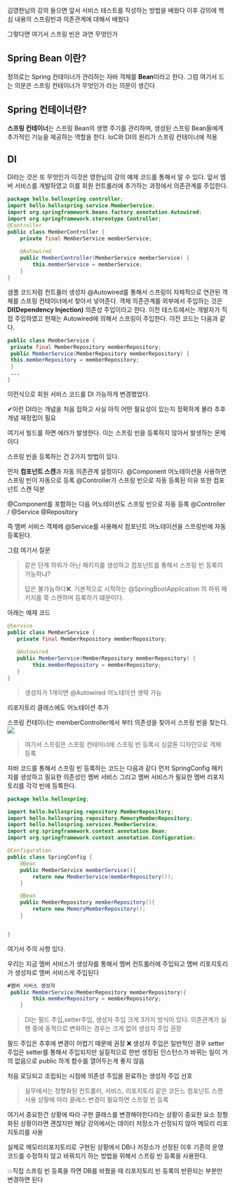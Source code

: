 김영한님의 강의 들으면 앞서 서비스 테스트를 작성하는 방법을 배웠다
이후 강의에 핵심 내용의 스프링빈과 의존관계에 대해서 배웠다

그렇다면 여기서 스프링 빈은 과연 무엇인가

## Spring Bean 이란?
정의로는 Spring 컨테이너가 관리하는 자바 객체를 **Bean**이라고 한다.
그럼 여기서 드는 의문은 스프링 컨테이너가 무엇인가 라는 의문이 생긴다

## Spring 컨테이너란?
**스프링 컨테이너**는 스프링 Bean의 생명 주기를 관리하며, 생성된 스프링 Bean들에게 추가적인 기능을 제공하는 역할을 한다.
IoC와 DI의 원리가 스프링 컨테이너에 적용

## DI
DI라는 것은 또 무엇인가
이것은 영한님의 강의 예제 코드를 통해서 알 수 있다.
앞서 멤버 서비스를 개발하였고 이를 회원 컨트롤러에 추가하는 과정에서 의존관계를 주입한다.

```java
package hello.hellospring.controller;
import hello.hellospring.service.MemberService;
import org.springframework.beans.factory.annotation.Autowired;
import org.springframework.stereotype.Controller;
@Controller
public class MemberController {
 	private final MemberService memberService;
 	
    @Autowired
    public MemberController(MemberService memberService) {
    	this.memberService = memberService;
    }
}

```

샘플 코드처럼 컨트롤러 생성자 @Autowired를 통해서 스프링이 자체적으로 연관된 객체를 스프링 컨테이너에서 찾아서 넣어준다.
객체 의존관계를 외부에서 주입하는 것은 **DI(Dependency Injection)** 의존성 주입이라고 한다.
이전 테스트에서는 개발자가 직접 주입하였고 현재는 Autowired에 의해서 스프링이 주입한다.
이전 코드는 다음과 같다.

```java
public class MemberService {
 private final MemberRepository memberRepository;
 public MemberService(MemberRepository memberRepository) {
 this.memberRepository = memberRepository;
 }
 ...
}
```
이런식으로 회원 서비스 코드를 DI 가능하게 변경했었다.

✔이런 DI라는 개념을 처음 접하고 사실 아직 어떤 필요성이 있는지 정확하게 몰라 추후 개념 재정립이 필요

여기서 빌드를 하면 에러가 발생한다.
이는 스프링 빈을 등록하지 않아서 발생하는 문제이다

스프링 빈을 등록하는 건 2가지 방법이 있다.

먼저 **컴포넌트 스캔**과 자동 의존관계 설정이다.
@Component 어노테이션을 사용하면 스프링 빈이 자동으로 등록
@Controller가 스프링 빈으로 자동 등록된 이유 또한 컴포넌트 스캔 덕분

@Component를 포함하는 다음 어노테이션도 스프링 빈으로 자동 등록
@Controller / @Service @Repository

즉 멤버 서비스 객체에 @Service를 사용해서 컴포넌트 어노테이션을 스프링빈에 자동 등록된다.


그럼 여기서 질문
>같은 단계 하위가 아닌 패키지를 생성하고 컴포넌트를 통해서 스프링 빈 등록이 가능하냐?
>
>답은 불가능하다❌. 기본적으로 시작하는 @SpringBootApplication 의 하위 패키지를 쭉 스캔하며 등록하기 떄문이다.

아래는 예제 코드

```java
@Service
public class MemberService {
   private final MemberRepository memberRepository;
   
   @Autowired
   public MemberService(MemberRepository memberRepository) {
   		this.memberRepository = memberRepository;
   }
}
```
>생성자가 1개이면 @Autowired 어노테이션 생략 가능

리포지토리 클래스에도 어노테이션 추가

스프링 컨테이너는 memberController에서 부터 의존성을 찾아서 스프링 빈을 찾는다.
![](https://velog.velcdn.com/images/kimdodo/post/2bfad89f-fd59-421f-8d93-c9b34eac98ac/image.png)

> 여기서 스프링은 스프링 컨테이너에 스프링 빈 등록시 싱글톤 디자인으로 객체 등록

자바 코드를 통해서 스프링 빈 등록하는 코드는 다음과 같다
먼저 SpringConfig 패키지를 생성하고 필요한 의존성인 멤버 서비스 그리고 멤버 서비스가 필요한 멤버 리포지토리를 각각 빈에 등록한다.

```java
package hello.hellospring;

import hello.hellospring.repository.MemberRepository;
import hello.hellospring.repository.MemoryMemberRepository;
import hello.hellospring.services.MemberService;
import org.springframework.context.annotation.Bean;
import org.springframework.context.annotation.Configuration;

@Configuration
public class SpringConfig {
    @Bean
    public MemberService memberService(){
        return new MemberService(memberRepository());
    }

    @Bean
    public MemberRepository memberRepository(){
        return new MemoryMemberRepository();
    }


}

```
여기서 주의 사항 있다.

우리는 지금 멤버 서비스가 생성자를 통해서 멤버 컨트롤러에 주입되고
멤버 리포지토리가 생성자로 멤버 서비스게 주입된다

```java
#멤버 서비스 생성자
 public MemberService(MemberRepository memberRepository){
        this.memberRepository = memberRepository;
    }
```
> DI는 필드 주입,setter주입, 생성자 주입 크게 3가지 방식이 있다.
의존관계가 실행 중에 동적으로 변화하는 경우는 크게 없어 생성자 주입 권장

필드 주입은 추후에 변경이 어렵기 때문에 권장 ❌
생성자 주입은 일반적인 경우
setter 주입은 setter를 통해서 주입되지만 실질적으로 한번 생정된 인스턴스가 바뀌는 일이 거의 없음으로 public 하게 함수를 열어두는게 좋지 않음

처음 로딩되고 조립되는 시점에 의존성 주입을 완료하는 생성자 주입 선호
>실무에서는 정형화된 컨트롤러, 서비스, 리포지토리 같은 코든느 컴포넌트 스캔 사용
상황에 따라 클래스 변경이 필요하면 스프링 빈 등록

여기서 중요한건 상황에 따라 구현 클래스를 변경해야한다라는 상황이 중요한 요소
정형화된 상황이라면 괜찮지만 해당 강의에서는 데이터 저장소가 선정되지 않아 메모리 리포지토리를 사용

실제로 메모리리포지토리로 구현된 상황에서 DB나 저장소가 선정된 이후 기존의 운영 코드를 수정하지 않고 바꿔치기 하는 방법을 위해서 스프링 빈 등록을 사용한다.

💥직접 스프링 빈 등록을 하면 DB를 바꿨을 때 리포지토리 빈 등록의 반환되는 부분만 변경하면 된다